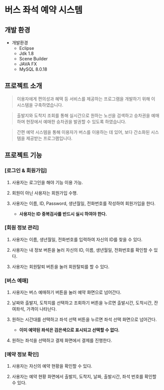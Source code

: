 # 버스 좌석 예약 시스템

## 개발 환경
* 개발환경
  * Eclipse
  * Jdk 1.8
  * Scene Builder
  * JAVA FX
  * MySQL 8.0.18

## 프로젝트 소개
> 이용자에게 편의성과 혜택 등 서비스를 제공하는 프로그램을 개발하기 위해 이 시스템을 구축하였습니다.

> 출발지와 도착지 조회를 통해 실시간으로 원하는 노선을 검색하고 승차권을 예매하며 현장에서 예매한 승차권을 발권할 수 있도록 하였습니다.

> 간편 예약 시스템을 통해 이용자가 버스를 이용하는 데 있어, 보다 간소화된 시스템을 제공받는 프로그램입니다.


## 프로젝트 기능
### [로그인 & 회원가입]
1. 사용자는 로그인을 해야 기능 이용 가능.

2. 회원이 아닌 사용자는 회원가입 수행.

3. 사용자는 이름, ID, Password, 생년월일, 전화번호를 작성하여 회원가입을 한다.
   * **사용자는 ID 중복검사를 반드시 실시 하여야 한다.**

### [회원 정보 관리]
1. 사용자는 이름, 생년월일, 전화번호를 입력하여 자신의 ID를 찾을 수 있다.

2. 사용자는 내 정보 버튼을 눌러 자신의 ID, 이름, 생년월일, 전화번호를 확인할 수 있다.

3. 사용자는 회원탈퇴 버튼을 눌러 회원탈퇴를 할 수 있다.

### [버스 예매]
1. 사용자는 버스 예매하기 버튼을 눌러 예약 화면으로 넘어간다.

2. 날짜와 출발지, 도착지를 선택하고 조회하기 버튼을 누르면 출발시간, 도착시간, 잔여좌석, 가격이 나타난다.

3. 원하는 시간대를 선택하고 좌석 선택 버튼을 누르면 좌석 선택 화면으로 넘어간다.
     * **이미 예약된 좌석은 검은색으로 표시되고 선택할 수 없다.**
4. 원하는 좌석을 선택하고 결제 화면에서 결제를 진행한다.

### [예약 정보 확인]  
1. 사용자는 자신의 예약 현황을 확인할 수 있다.

2. 사용자는 예약 현황 화면에서 출발지, 도착지, 날짜, 출발시간, 좌석 번호를 확인할 수 있다.




  

  



